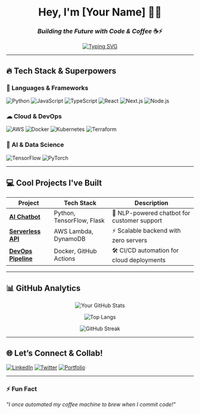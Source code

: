 <div align="center">
  
# **Hey, I'm [Your Name]** 👨‍💻  
### *Building the Future with Code & Coffee* ☕⚡  

[![Typing SVG](https://readme-typing-svg.demolab.com?font=Fira+Code&weight=800&size=26&pause=1000&color=00F7FF&width=435&lines=Full-Stack+Dev;AI%2FML+Enthusiast;Cloud+Native+Builder;Open-Source+Contributor)](https://git.io/typing-svg)

</div>

---

## **🔥 Tech Stack & Superpowers**  
### **🚀 Languages & Frameworks**  
![Python](https://img.shields.io/badge/Python-3776AB?style=for-the-badge&logo=python&logoColor=white)
![JavaScript](https://img.shields.io/badge/JavaScript-F7DF1E?style=for-the-badge&logo=javascript&logoColor=black)
![TypeScript](https://img.shields.io/badge/TypeScript-3178C6?style=for-the-badge&logo=typescript&logoColor=white)
![React](https://img.shields.io/badge/React-61DAFB?style=for-the-badge&logo=react&logoColor=black)
![Next.js](https://img.shields.io/badge/Next.js-000000?style=for-the-badge&logo=next.js&logoColor=white)
![Node.js](https://img.shields.io/badge/Node.js-339933?style=for-the-badge&logo=node.js&logoColor=white)

### **☁ Cloud & DevOps**  
![AWS](https://img.shields.io/badge/AWS-FF9900?style=for-the-badge&logo=amazon-aws&logoColor=white)
![Docker](https://img.shields.io/badge/Docker-2496ED?style=for-the-badge&logo=docker&logoColor=white)
![Kubernetes](https://img.shields.io/badge/Kubernetes-326CE5?style=for-the-badge&logo=kubernetes&logoColor=white)
![Terraform](https://img.shields.io/badge/Terraform-7B42BC?style=for-the-badge&logo=terraform&logoColor=white)

### **🧠 AI & Data Science**  
![TensorFlow](https://img.shields.io/badge/TensorFlow-FF6F00?style=for-the-badge&logo=tensorflow&logoColor=white)
![PyTorch](https://img.shields.io/badge/PyTorch-EE4C2C?style=for-the-badge&logo=pytorch&logoColor=white)

---

## **💻 Cool Projects I've Built**  
| Project | Tech Stack | Description |  
|---------|------------|-------------|  
| **[AI Chatbot](https://github.com/yourusername/ai-chatbot)** | Python, TensorFlow, Flask | 🤖 NLP-powered chatbot for customer support |  
| **[Serverless API](https://github.com/yourusername/serverless-api)** | AWS Lambda, DynamoDB | ⚡ Scalable backend with zero servers |  
| **[DevOps Pipeline](https://github.com/yourusername/devops-pipeline)** | Docker, GitHub Actions | 🛠 CI/CD automation for cloud deployments |  

---

## **📊 GitHub Analytics**  
<div align="center">
  
![Your GitHub Stats](https://github-readme-stats.vercel.app/api?username=yourusername&show_icons=true&theme=radical&hide_border=true&bg_color=0D1117&title_color=00F7FF&icon_color=00F7FF)  

![Top Langs](https://github-readme-stats.vercel.app/api/top-langs/?username=yourusername&layout=compact&theme=radical&hide_border=true&bg_color=0D1117&title_color=00F7FF&text_color=FFFFFF)  

![GitHub Streak](https://streak-stats.demolab.com?user=yourusername&theme=radical&hide_border=true&background=0D1117&stroke=00F7FF)  

</div>

---

## **🌐 Let’s Connect & Collab!**  
[![LinkedIn](https://img.shields.io/badge/LinkedIn-0A66C2?style=for-the-badge&logo=linkedin&logoColor=white)](https://linkedin.com/in/yourprofile)
[![Twitter](https://img.shields.io/badge/Twitter-1DA1F2?style=for-the-badge&logo=twitter&logoColor=white)](https://twitter.com/yourhandle)
[![Portfolio](https://img.shields.io/badge/Portfolio-FF4088?style=for-the-badge&logo=vercel&logoColor=white)](https://yourportfolio.com)  

---

### **⚡ Fun Fact**  
*"I once automated my coffee machine to brew when I commit code!"*  

</div>
